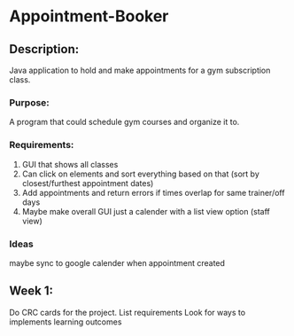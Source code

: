 # Appointment-Booker
## Description:
Java application to hold and make appointments for a gym subscription class.

### Purpose:
A program that could schedule gym courses and organize it to.

### Requirements:
1. GUI that shows all classes
2. Can click on elements and sort everything based on that (sort by closest/furthest appointment dates)
3. Add appointments and return errors if times overlap for same trainer/off days
4. Maybe make overall GUI just a calender with a list view option (staff view)

### Ideas
maybe sync to google calender when appointment created

## Week 1:
Do CRC cards for the project.
List requirements
Look for ways to implements learning outcomes
